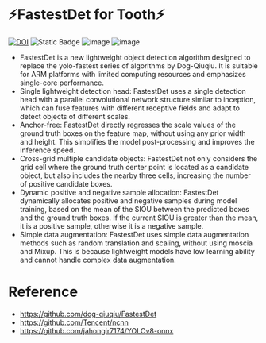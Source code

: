 
# :zap:FastestDet for Tooth:zap:
[![DOI](https://zenodo.org/badge/508635170.svg)](https://zenodo.org/badge/latestdoi/508635170)
![Static Badge](https://img.shields.io/badge/Original%20Source-Github--Dog%20Qiuqiu-orange?link=https%3A%2F%2Fgithub.com%2Fdog-qiuqiu%2FFastestDet)
![image](https://img.shields.io/github/license/dog-qiuqiu/FastestDet)
![image](https://github.com/dog-qiuqiu/FastestDet/blob/main/data/data.png)

* FastestDet is a new lightweight object detection algorithm designed to replace the yolo-fastest series of algorithms by Dog-Qiuqiu. It is suitable for ARM platforms with limited computing resources and emphasizes single-core performance.
* Single lightweight detection head: FastestDet uses a single detection head with a parallel convolutional network structure similar to inception, which can fuse features with different receptive fields and adapt to detect objects of different scales.
* Anchor-free: FastestDet directly regresses the scale values of the ground truth boxes on the feature map, without using any prior width and height. This simplifies the model post-processing and improves the inference speed.
* Cross-grid multiple candidate objects: FastestDet not only considers the grid cell where the ground truth center point is located as a candidate object, but also includes the nearby three cells, increasing the number of positive candidate boxes.
* Dynamic positive and negative sample allocation: FastestDet dynamically allocates positive and negative samples during model training, based on the mean of the SIOU between the predicted boxes and the ground truth boxes. If the current SIOU is greater than the mean, it is a positive sample, otherwise it is a negative sample.
* Simple data augmentation: FastestDet uses simple data augmentation methods such as random translation and scaling, without using moscia and Mixup. This is because lightweight models have low learning ability and cannot handle complex data augmentation.

# Reference
* https://github.com/dog-qiuqiu/FastestDet
* https://github.com/Tencent/ncnn
* https://github.com/jahongir7174/YOLOv8-onnx
